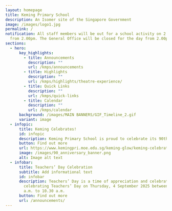 ```yaml
---
layout: homepage
title: Keming Primary School
description: An Isomer site of the Singapore Government
image: /images/logo1.jpg
permalink: /
notification: All staff members will be out for a school activity on 2 Sep 2025
  from 2.00pm. The General Office will be closed for the day from 2.00pm.
sections:
  - hero:
      key_highlights:
        - title: Announcements
          description: ""
          url: /kmps/announcements
        - title: Highlights
          description: ""
          url: /kmps/highlights/theatre-experience/
        - title: Quick Links
          description: ""
          url: /kmps/quick-links
        - title: Calendar
          description: ""
          url: /kmps/calendar
      background: /images/MAIN BANNERS/GIF_Timeline_2.gif
      variant: image
  - infopic:
      title: Keming Celebrates!
      id: infopic
      description: Keming Primary School is proud to celebrate its 90th anniversary in 2025!
      button: Find out more
      url: https://www.kemingpri.moe.edu.sg/keming-glow/keming-celebrates/
      image: /images/90_anniversary_banner.png
      alt: Image alt text
  - infobar:
      title: Teachers’ Day Celebration
      subtitle: Add informational text
      id: infobar
      description: Teachers’ Day is a time of appreciation and celebration. We will be
        celebrating Teachers’ Day on Thursday, 4 September 2025 between 7.30
        a.m. to 10.30 a.m.
      button: Find out more
      url: /announcements/
---
```


